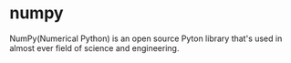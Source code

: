 # numpy
NumPy(Numerical Python) is an open source Pyton library that's used in almost ever field of science and engineering.
